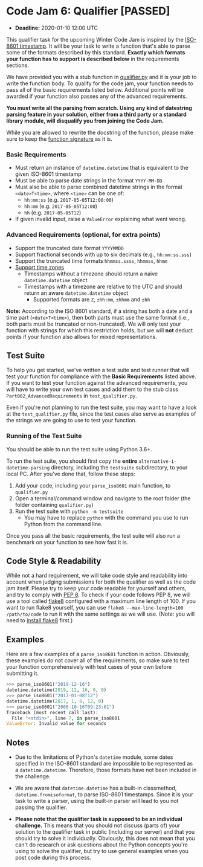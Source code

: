 # Code Jam 6: Qualifier [PASSED]

- **Deadline:** 2020-01-10 12:00 UTC

This qualifier task for the upcoming Winter Code Jam is inspired by the [ISO-8601 timestamp](https://www.iso.org/iso-8601-date-and-time-format.html). It will be your task to write a function that's able to parse some of the formats described by this standard. **Exactly which formats your function has to support is described below** in the requirements sections.

We have provided you with a stub function in [qualifier.py](./qualifier.py) and it is your job to write the function body. To qualify for the code jam, your function needs to pass all of the basic requirements listed below. Additional points will be awarded if your function also passes any of the advanced requirements.

**You must write all the parsing from scratch. Using any kind of datestring parsing feature in your solution, either from a third party or a standard library module, will disqualify you from joining the Code Jam.**

While you are allowed to rewrite the docstring of the function, please make sure to keep the [function signature](https://www.pythonlikeyoumeanit.com/Module2_EssentialsOfPython/Functions.html#The-def-Statement) as it is.

### Basic Requirements
  - Must return an instance of `datetime.datetime` that is equivalent to the given ISO-8601 timestamp
  - Must be able to parse date strings in the format `YYYY-MM-DD`
  - Must also be able to parse combined datetime strings in the format `<date>T<time>`, where `<time>` can be one of:
     - `hh:mm:ss`  (e.g. `2017-05-05T12:00:00`)
     - `hh:mm`     (e.g. `2017-05-05T12:00`)
     - `hh`        (e.g. `2017-05-05T12`)
  - If given invalid input, raise a `ValueError` explaining what went wrong.

### Advanced Requirements (optional, for extra points)
  - Support the truncated date format `YYYYMMDD`
  - Support fractional seconds with up to six decimals (e.g., `hh:mm:ss.sss`)
  - Support the truncated time formats `hhmmss.ssss`, `hhmmss`, `hhmm`
  - [Support time zones](https://en.wikipedia.org/wiki/ISO_8601#Time_zone_designators)
    - Timestamps without a timezone should return a naive `datetime.datetime` object
    - Timestamps with a timezone are relative to the UTC and should return an aware `datetime.datetime` object
      - Supported formats are `Z`, `±hh:mm`, `±hhmm` and `±hh`

**Note:** According to the ISO 8601 standard, if a string has both a date and a time part (`<date>T<time>`), then both parts must use the same format (i.e., both parts must be truncated or non-truncated). We will only test your function with strings for which this restriction holds, but we will **not** deduct points if your function also allows for mixed representations.

## Test Suite
To help you get started, we've written a test suite and test runner that will test your function for compliance with the **Basic Requirements** listed above. If you want to test your function against the advanced requirements, you will have to write your own test cases and add them to the stub class `Part002_AdvancedRequirements` in `test_qualifier.py`.

Even if you're not planning to run the test suite, you may want to have a look at the `test_qualifier.py` file, since the test cases also serve as examples of the strings we are going to use to test your function.

### Running of the Test Suite
You should be able to run the test suite using Python 3.6+.

To run the test suite, you should first copy the **entire** `alternative-1-datetime-parsing` directory, including the `testsuite` subdirectory, to your local PC. After you've done that, follow these steps:

1. Add your code, including your `parse_iso8601` main function, to `qualifier.py`
2. Open a terminal/command window and navigate to the root folder (the folder containing `qualifier.py`)
3. Run the test suite with `python -m testsuite`
    - You may have to replace `python` with the command you use to run Python from the command line.

Once you pass all the basic requirements, the test suite will also run a benchmark on your function to see how fast it is.

## Code Style & Readability
While not a hard requirement, we will take code style and readability into account when judging submissions for both the qualifier as well as the code jam itself. Please try to keep your code readable for yourself and others, and try to comply with [PEP 8](https://www.python.org/dev/peps/pep-0008/). To check if your code follows PEP 8, we will use a tool called [flake8](http://flake8.pycqa.org/en/latest/) configured with a maximum line length of 100. If you want to run flake8 yourself, you can use `flake8 --max-line-length=100 /path/to/code` to run it with the same settings as we will use. (Note: you will need to [install flake8](http://flake8.pycqa.org/en/latest/index.html#installation) first.)

## Examples
Here are a few examples of a `parse_iso8601` function in action. Obviously, these examples do not cover all of the requirements, so make sure to test your function comprehensively with test cases of your own before submitting it.

```py
>>> parse_iso8601("2019-12-16")
datetime.datetime(2019, 12, 16, 0, 0)
>>> parse_iso8601("2017-01-08T12")
datetime.datetime(2017, 1, 8, 12, 0)
>>> parse_iso8601("2000-10-16T09:23:61")
Traceback (most recent call last):
  File "<stdin>", line 7, in parse_iso8601
ValueError: Invalid value for seconds
```

## Notes
- Due to the limitations of Python's `datetime` module, some dates specified in the ISO-8601 standard are impossible to be represented as a `datetime.datetime`. Therefore, those formats have not been included in the challenge.

- We are aware that `datetime.datetime` has a built-in classmethod, `datetime.fromisoformat`, to parse ISO-8601 timestamps. Since it is your task to write a parser, using the built-in parser will lead to you not passing the qualifier.

- **Please note that the qualifier task is supposed to be an individual challenge.** This means that you should not discuss (parts of) your solution to the qualifier task in public (including our server) and that you should try to solve it individually. Obviously, this does not mean that you can't do research or ask questions about the Python concepts you're using to solve the qualifier, but try to use general examples when you post code during this process.
